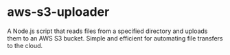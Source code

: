 # aws-s3-uploader
A Node.js script that reads files from a specified directory and uploads them to an AWS S3 bucket. Simple and efficient for automating file transfers to the cloud.
